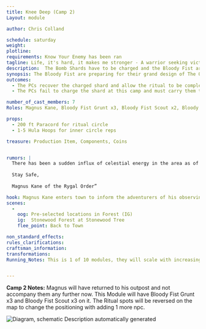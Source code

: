```yaml
---
title: Knee Deep (Camp 2)
Layout: module

author: Chris Colland

schedule: saturday  
weight: 
plotline: 
requirements: Know Your Enemy has been ran
tagline: Life, it's hard, it makes me stronger - A warrior seeking victory - I'll push it 'til the end, push it!
description:  The Bomb Shards have to be charged and the Bloody Fist are doing so but stopping these rituals wont be as easy as originally thought….
synopsis: The Bloody Fist are preparing for their grand design of The Orcamedes Special to come to fruition. There are 10 sites of Stonewood Trees they need to use a small portion of the latent energy store in the Stonewood Tree to charge the Bomb Shards. This ritual is very dangerous and normally requires someone to bleed or die to complete it. The PCs will have to figure out how to navigate the differences of Formal Magic rituals and the more primitive and unknown “formal” magics of the Bloody Fist.
outcomes:
  - The PCs recover the charged shard and allow the ritual to be completed  
  - The PCs fail to charge the shard at this camp and must carry them to another site and pray you can charge multiple at once

number_of_cast_members: 7
Roles: Magnus Kane, Bloody Fist Grunt x3, Bloody Fist Scout x2, Bloody Fist Shaman

props: 
  - 200 ft Paracord for ritual circle
  - 1-5 Hula Hoops for inner circle reps

treasure: Production Item, Components, Coins


rumors: | 
  There has been a sudden influx of celestial energy in the area as of the last few days. I am uncertain of what these energies are yet but I shall investigate them . It could be something with the Leylines but it feels more tied to the land with celestial energy, very concerning for me as a Celestial Formalist. I shall return with what I find out at the market gathering upcoming.
  
  Stay Safe,
  
  Magnus Kane of the Rygal Order”

hook: Magnus Kane enters town to inform the adventurers of his observing of a ritual site setup on his patrols and how he thinks these sites will be utilized with the Bomb.
scenes: 
  - 
    oog: Pre-selected locations in Forest (IG)
    ig:  Stonewood Forest at Stonewood Tree
    flee_point: Back to Town

non_standard_effects: 
rules_clarifications: 
craftsman_information: 
transformations: 
Running_Notes: This is 1 of 10 modules, they will scale with increasing difficulty in terms of what they will fight but more importantly HOW they will fight. Each camp will have a ritual diagram with where the caster circles are and where the focus needs to stand. If the casters are hit EVERYONE in the circle suffers and takes a large hit of Arcane damage. The battles here will be very precise and thought provoking on how to approach the attack because the Bloody Fist will not leave the larger ritual circle to fight, they will force the fight inside the Ritual circle. People can enter and leave as they want since it is a “primal” circle of power “drawn” into the ground and not an official Circle of Power but the Bomb Shards can only leave the Ritual once charged. The rituals will have more casters as the modules go on and more Bloody Fist to defeat thus making the overall battle harder on a tactical approach, the cards will be the same but it will be more target that can be hit and cause the Ritual Circle wide “backlash” 


---
```


**Camp 2 Notes:** Magnus will have returned to his outpost and not accompany them any further now. This Module will have Bloody Fist Grunt x3 and Bloody Fist Scout x3 on it. The Ritual spots will be reversed on the map to change the positioning with adding 1 more npc.

 













 



 



















![Diagram, schematic  Description automatically generated](file:///C:/Users/deadk/AppData/Local/Packages/oice_16_974fa576_32c1d314_108a/AC/Temp/msohtmlclip1/01/clip_image002.png)